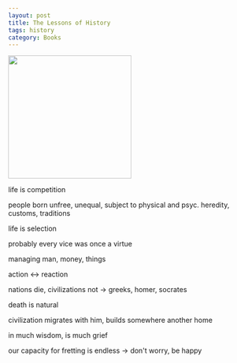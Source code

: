 ```yaml
---
layout: post
title: The Lessons of History
tags: history 
category: Books
---
```


<img height="250"  src="https://i.gr-assets.com/images/S/compressed.photo.goodreads.com/books/1387722025l/174713.jpg" />

life is competition

people born unfree, unequal, subject to physical and psyc. heredity, customs, traditions

life is selection

probably every vice was once a virtue

managing man, money, things

action <-> reaction 

nations die, civilizations not -> greeks, homer, socrates

death is natural

civilization migrates with him, builds somewhere another home 

in much wisdom, is much grief

our capacity for fretting is endless -> don't worry, be happy 

 
